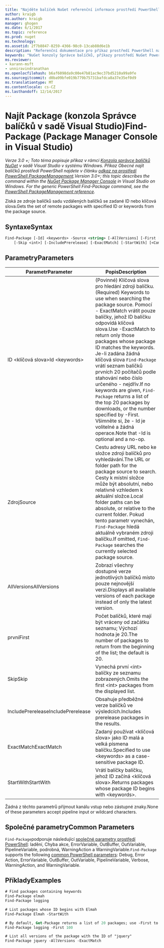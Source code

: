 ```yaml
---
title: "Najděte balíček NuGet referenční informace prostředí PowerShell | Microsoft Docs"
author: kraigb
ms.author: kraigb
manager: ghogen
ms.date: 6/1/2017
ms.topic: reference
ms.prod: nuget
ms.technology: 
ms.assetid: 2f7b8847-8259-4366-98c0-13cab88d6e1b
description: "Referenční dokumentace pro příkaz prostředí PowerShell najít balíčku v konzole Správce balíčků NuGet v sadě Visual Studio."
keywords: "NuGet konzoly Správce balíčků, příkazy prostředí NuGet Powershell, NuGet Powershell odkaz, najít balíček"
ms.reviewer:
- karann-msft
- unniravindranathan
ms.openlocfilehash: b6af6098da9c00e47b81ac9ec37bd5210a99a9fe
ms.sourcegitcommit: d0ba99bfe019b779b75731bafdca8a37e35ef0d9
ms.translationtype: MT
ms.contentlocale: cs-CZ
ms.lasthandoff: 12/14/2017
---
```

# <a name="find-package-package-manager-console-in-visual-studio"></a><span data-ttu-id="c7ecc-104">Najít Package (konzola Správce balíčků v sadě Visual Studio)</span><span class="sxs-lookup"><span data-stu-id="c7ecc-104">Find-Package (Package Manager Console in Visual Studio)</span></span>

<span data-ttu-id="c7ecc-105">*Verze 3.0 +; Toto téma popisuje příkaz v rámci [Konzola správce balíčků NuGet](Package-Manager-Console.md) v sadě Visual Studio v systému Windows. Příkaz Obecné najít balíčků prostředí PowerShell najdete v článku [odkaz na prostředí PowerShell PackageManagement](https://docs.microsoft.com/powershell/module/packagemanagement/?view=powershell-6).*</span><span class="sxs-lookup"><span data-stu-id="c7ecc-105">*Version 3.0+; this topic describes the command within the [NuGet Package Manager Console](Package-Manager-Console.md) in Visual Studio on Windows. For the generic PowerShell Find-Package command, see the [PowerShell PackageManagement reference](https://docs.microsoft.com/powershell/module/packagemanagement/?view=powershell-6).*</span></span>

<span data-ttu-id="c7ecc-106">Získá ze zdroje balíčků sadu vzdálených balíčků se zadané ID nebo klíčová slova.</span><span class="sxs-lookup"><span data-stu-id="c7ecc-106">Gets the set of remote packages with specified ID or keywords from the package source.</span></span>

## <a name="syntax"></a><span data-ttu-id="c7ecc-107">Syntaxe</span><span class="sxs-lookup"><span data-stu-id="c7ecc-107">Syntax</span></span>

```ps
Find-Package [-Id] <keywords> -Source <string> [-AllVersions] [-First [<int>]]
    [-Skip <int>] [-IncludePrerelease] [-ExactMatch] [-StartWith] [<CommonParameters>]
```

## <a name="parameters"></a><span data-ttu-id="c7ecc-108">Parametry</span><span class="sxs-lookup"><span data-stu-id="c7ecc-108">Parameters</span></span>

| <span data-ttu-id="c7ecc-109">Parametr</span><span class="sxs-lookup"><span data-stu-id="c7ecc-109">Parameter</span></span> | <span data-ttu-id="c7ecc-110">Popis</span><span class="sxs-lookup"><span data-stu-id="c7ecc-110">Description</span></span> |
| --- | --- |
| <span data-ttu-id="c7ecc-111">ID &lt;klíčová slova&gt;</span><span class="sxs-lookup"><span data-stu-id="c7ecc-111">Id &lt;keywords&gt;</span></span> | <span data-ttu-id="c7ecc-112">(Povinné) Klíčová slova pro hledání zdroji balíčku.</span><span class="sxs-lookup"><span data-stu-id="c7ecc-112">(Required) Keywords to use when searching the package source.</span></span> <span data-ttu-id="c7ecc-113">Pomocí - ExactMatch vrátit pouze balíčky, jehož ID balíčku odpovídá klíčová slova.</span><span class="sxs-lookup"><span data-stu-id="c7ecc-113">Use -ExactMatch to return only those packages whose package ID matches the keywords.</span></span> <span data-ttu-id="c7ecc-114">Je-li zadána žádná klíčová slova `Find-Package` vrátí seznam balíčků prvních 20 počítačů podle stahování nebo číslo určeného - nejdřív.</span><span class="sxs-lookup"><span data-stu-id="c7ecc-114">If no keywords are given, `Find-Package` returns a list of the top 20 packages by downloads, or the number specified by -First.</span></span> <span data-ttu-id="c7ecc-115">Všimněte si, že - Id je volitelné a žádná operace.</span><span class="sxs-lookup"><span data-stu-id="c7ecc-115">Note that -Id is optional and a no-op.</span></span> |
| <span data-ttu-id="c7ecc-116">Zdroj</span><span class="sxs-lookup"><span data-stu-id="c7ecc-116">Source</span></span> | <span data-ttu-id="c7ecc-117">Cestu adresy URL nebo ke složce zdroji balíčků pro vyhledávání.</span><span class="sxs-lookup"><span data-stu-id="c7ecc-117">The URL or folder path for the package source to search.</span></span> <span data-ttu-id="c7ecc-118">Cesty k místní složce může být absolutní, nebo relativně vzhledem k aktuální složce.</span><span class="sxs-lookup"><span data-stu-id="c7ecc-118">Local folder paths can be absolute, or relative to the current folder.</span></span> <span data-ttu-id="c7ecc-119">Pokud tento parametr vynechán, `Find-Package` hledá aktuálně vybraném zdroji balíčku.</span><span class="sxs-lookup"><span data-stu-id="c7ecc-119">If omitted, `Find-Package` searches the currently selected package source.</span></span> |
| <span data-ttu-id="c7ecc-120">AllVersions</span><span class="sxs-lookup"><span data-stu-id="c7ecc-120">AllVersions</span></span> | <span data-ttu-id="c7ecc-121">Zobrazí všechny dostupné verze jednotlivých balíčků místo pouze nejnovější verzi.</span><span class="sxs-lookup"><span data-stu-id="c7ecc-121">Displays all available versions of each package instead of only the latest version.</span></span> |
| <span data-ttu-id="c7ecc-122">první</span><span class="sxs-lookup"><span data-stu-id="c7ecc-122">First</span></span> | <span data-ttu-id="c7ecc-123">Počet balíčků, které mají být vráceny od začátku seznamu; Výchozí hodnota je 20.</span><span class="sxs-lookup"><span data-stu-id="c7ecc-123">The number of packages to return from the beginning of the list; the default is 20.</span></span> |
| <span data-ttu-id="c7ecc-124">Skip</span><span class="sxs-lookup"><span data-stu-id="c7ecc-124">Skip</span></span> | <span data-ttu-id="c7ecc-125">Vynechá první &lt;int&gt; balíčky ze seznamu zobrazených.</span><span class="sxs-lookup"><span data-stu-id="c7ecc-125">Omits the first &lt;int&gt; packages from the displayed list.</span></span>  |
| <span data-ttu-id="c7ecc-126">IncludePrerelease</span><span class="sxs-lookup"><span data-stu-id="c7ecc-126">IncludePrerelease</span></span> | <span data-ttu-id="c7ecc-127">Obsahuje předběžné verze balíčků ve výsledcích.</span><span class="sxs-lookup"><span data-stu-id="c7ecc-127">Includes prerelease packages in the results.</span></span> |
| <span data-ttu-id="c7ecc-128">ExactMatch</span><span class="sxs-lookup"><span data-stu-id="c7ecc-128">ExactMatch</span></span> | <span data-ttu-id="c7ecc-129">Zadaný používat &lt;klíčová slova&gt; jako ID malá a velká písmena balíčku.</span><span class="sxs-lookup"><span data-stu-id="c7ecc-129">Specified to use &lt;keywords&gt; as a case-sensitive package ID.</span></span> |
| <span data-ttu-id="c7ecc-130">StartWith</span><span class="sxs-lookup"><span data-stu-id="c7ecc-130">StartWith</span></span> | <span data-ttu-id="c7ecc-131">Vrátí balíčky balíčku, jehož ID začíná &lt;klíčová slova&gt;.</span><span class="sxs-lookup"><span data-stu-id="c7ecc-131">Returns packages whose package ID begins with &lt;keywords&gt;.</span></span> |

<span data-ttu-id="c7ecc-132">Žádná z těchto parametrů přijmout kanálu vstup nebo zástupné znaky.</span><span class="sxs-lookup"><span data-stu-id="c7ecc-132">None of these parameters accept pipeline input or wildcard characters.</span></span>

## <a name="common-parameters"></a><span data-ttu-id="c7ecc-133">Společné parametry</span><span class="sxs-lookup"><span data-stu-id="c7ecc-133">Common Parameters</span></span>

<span data-ttu-id="c7ecc-134">`Find-Package`podporuje následující [společné parametry prostředí PowerShell](http://go.microsoft.com/fwlink/?LinkID=113216): ladění, Chyba akce, ErrorVariable, OutBuffer, OutVariable, PipelineVariable, podrobná, WarningAction a WarningVariable.</span><span class="sxs-lookup"><span data-stu-id="c7ecc-134">`Find-Package` supports the following [common PowerShell parameters](http://go.microsoft.com/fwlink/?LinkID=113216): Debug, Error Action, ErrorVariable, OutBuffer, OutVariable, PipelineVariable, Verbose, WarningAction, and WarningVariable.</span></span>

## <a name="examples"></a><span data-ttu-id="c7ecc-135">Příklady</span><span class="sxs-lookup"><span data-stu-id="c7ecc-135">Examples</span></span>

```ps
# Find packages containing keywords
Find-Package elmah
Find-Package logging

# List packages whose ID begins with Elmah
Find-Package Elmah -StartWith

# By default, Get-Package returns a list of 20 packages; use -First to show more
Find-Package logging -First 100

# List all versions of the package with the ID of "jquery"
Find-Package jquery -AllVersions -ExactMatch
```
